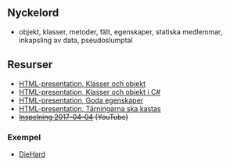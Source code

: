 ## Nyckelord

- objekt, klasser, metoder, fält, egenskaper, statiska medlemmar, inkapsling av data, pseudoslumptal

## Resurser
- [HTML-presentation, Klasser och objekt](https://rawgit.com/1dv024/kursinnehall/master/forelasningar/03/index.html#)
- [HTML-presentation, Klasser och objekt i C#](https://rawgit.com/1dv024/kursinnehall/master/forelasningar/03/goda-egenskaper.html#)
- [HTML-presentation, Goda egenskaper](https://rawgit.com/1dv024/kursinnehall/master/forelasningar/03/klasser-och-objekt-i-csharp.html#)
- [HTML-presentation, Tärningarna ska kastas](https://rawgit.com/1dv024/kursinnehall/master/forelasningar/03/tarningarna-ska-kastas.html#)
- ~~[Inspelning 2017-04-04](https://youtu.be/krhRoSNzhr8) (YouTube)~~

### Exempel
- [DieHard](https://github.com/1dv024/example-die-hard)
